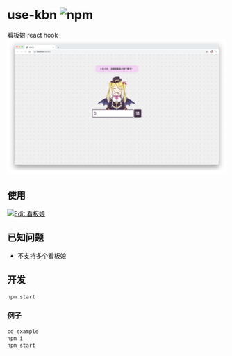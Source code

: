 # use-kbn ![npm](https://badge.fury.io/js/use-kbn.png)
看板娘 react hook
![](https://raw.githubusercontent.com/coolzilj/use-kbn/master/resources/screenshot.png)

## 使用
[![Edit 看板娘](https://codesandbox.io/static/img/play-codesandbox.svg)](https://codesandbox.io/s/kanbanniang-1xbb9?fontsize=14)

## 已知问题
- 不支持多个看板娘

## 开发
```
npm start
```

### 例子
```
cd example
npm i
npm start
```
